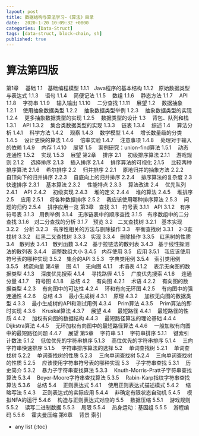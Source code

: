 ```yaml
---
layout: post
title: 数据结构与算法学习-《算法》目录
date:  2020-1-20 10:09:32 +0800
categories: [Data-Struct]
tags: [data-struct, block-chain, sh]
published: true
---
```


# 算法第四版

第1章　 基础
1.1　基础编程模型
1.1.1　Java程序的基本结构
1.1.2　原始数据类型与表达式
1.1.3　 语句
1.1.4　 简便记法
1.1.5　 数组
1.1.6　 静态方法
1.1.7　 API
1.1.8　 字符串
1.1.9　 输入输出
1.1.10　 二分查找
1.1.11　 展望
1.2　 数据抽象
1.2.1　 使用抽象数据类型
1.2.2　 抽象数据类型举例
1.2.3　 抽象数据类型的实现
1.2.4　 更多抽象数据类型的实现
1.2.5　 数据类型的设计
1.3　 背包、队列和栈
1.3.1　 API
1.3.2　 集合类数据类型的实现
1.3.3　 链表
1.3.4　 综述
1.4　 算法分析
1.4.1　 科学方法
1.4.2　 观察
1.4.3　 数学模型
1.4.4　 增长数量级的分类
1.4.5　 设计更快的算法
1.4.6　 倍率实验
1.4.7　 注意事项
1.4.8　 处理对于输入的依赖
1.4.9　 内存
1.4.10　 展望
1.5　 案例研究：union-find算法
1.5.1　 动态连通性
1.5.2　 实现
1.5.3　 展望
第2章　 排序
2.1　 初级排序算法
2.1.1　 游戏规则
2.1.2　 选择排序
2.1.3　 插入排序
2.1.4　 排序算法的可视化
2.1.5　 比较两种排序算法
2.1.6　 希尔排序
2.2　 归并排序
2.2.1　 原地归并的抽象方法
2.2.2　 自顶向下的归并排序
2.2.3　 自底向上的归并排序
2.2.4　 排序算法的复杂度
2.3　 快速排序
2.3.1　 基本算法
2.3.2　 性能特点
2.3.3　 算法改进
2.4　 优先队列
2.4.1　 API
2.4.2　 初级实现
2.4.3　 堆的定义
2.4.4　 堆的算法
2.4.5　 堆排序
2.5　 应用
2.5.1　 将各种数据排序
2.5.2　 我应该使用哪种排序算法
2.5.3　 问题的归约
2.5.4　 排序应用一览
第3章　查找
3.1　符号表
3.1.1　API
3.1.2　有序符号表
3.1.3　用例举例
3.1.4　无序链表中的顺序查找
3.1.5　有序数组中的二分查找
3.1.6　对二分查找的分析
3.1.7　预览
3.2　二叉查找树
3.2.1　基本实现
3.2.2　分析
3.2.3　有序性相关的方法与删除操作
3.3　平衡查找树
3.3.1　2-3查找树
3.3.2　红黑二叉查找树
3.3.3　实现
3.3.4　删除操作
3.3.5　红黑树的性质
3.4　散列表
3.4.1　散列函数
3.4.2　基于拉链法的散列表
3.4.3　基于线性探测法的散列表
3.4.4　调整数组大小
3.4.5　内存使用
3.5　应用
3.5.1　我应该使用符号表的哪种实现
3.5.2　集合的API
3.5.3　字典类用例
3.5.4　索引类用例
3.5.5　稀疏向量
第4章　 图
4.1　 无向图
4.1.1　 术语表
4.1.2　 表示无向图的数据类型
4.1.3　 深度优先搜索
4.1.4　 寻找路径
4.1.5　 广度优先搜索
4.1.6　 连通分量
4.1.7　 符号图
4.1.8　 总结
4.2　 有向图
4.2.1　 术语
4.2.2　 有向图的数据类型
4.2.3　 有向图中的可达性
4.2.4　 环和有向无环图
4.2.5　 有向图中的强连通性
4.2.6　 总结
4.3　 最小生成树
4.3.1　 原理
4.3.2　 加权无向图的数据类型
4.3.3　 最小生成树的API和测试用例
4.3.4　 Prim算法
4.3.5　 Prim算法的即时实现
4.3.6　 Kruskal算法
4.3.7　 展望
4.4　 最短路径
4.4.1　 最短路径的性质
4.4.2　 加权有向图的数据结构
4.4.3　 最短路径算法的理论基础
4.4.4　 Dijkstra算法
4.4.5　 无环加权有向图中的最短路径算法
4.4.6　 一般加权有向图中的最短路径问题
4.4.7　 展望
第5章　 字符串
5.1　 字符串排序
5.1.1　 键索引计数法
5.1.2　 低位优先的字符串排序
5.1.3　 高位优先的字符串排序
5.1.4　 三向字符串快速排序
5.1.5　 字符串排序算法的选择
5.2　 单词查找树
5.2.1　 单词查找树
5.2.2　 单词查找树的性质
5.2.3　 三向单词查找树
5.2.4　 三向单词查找树的性质
5.2.5　 应该使用字符串符号表的哪种实现
5.3　 子字符串查找
5.3.1　 历史简介
5.3.2　 暴力子字符串查找算法
5.3.3　 Knuth-Morris-Pratt子字符串查找算法
5.3.4　 Boyer-Moore字符串查找算法
5.3.5　 Rabin-Karp指纹字符串查找算法
5.3.6　 总结
5.4　 正则表达式
5.4.1　 使用正则表达式描述模式
5.4.2　 缩略写法
5.4.3　 正则表达式的实际应用
5.4.4　 非确定有限状态自动机
5.4.5　 模拟NFA的运行
5.4.6　 构造与正则表达式对应的
5.5　 数据压缩
5.5.1　 游戏规则
5.5.2　 读写二进制数据
5.5.3　 局限
5.5.4　 热身运动：基因组
5.5.5　 游程编码
5.5.6　 霍夫曼压缩
第6章　 背景
索引

* any list
{:toc}